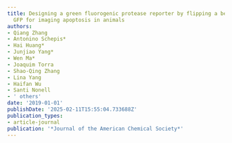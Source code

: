 ```yaml
---
title: Designing a green fluorogenic protease reporter by flipping a beta strand of
  GFP for imaging apoptosis in animals
authors:
- Qiang Zhang
- Antonino Schepis*
- Hai Huang*
- Junjiao Yang*
- Wen Ma*
- Joaquim Torra
- Shao-Qing Zhang
- Lina Yang
- Haifan Wu
- Santi Nonell
- ' others'
date: '2019-01-01'
publishDate: '2025-02-11T15:55:04.733688Z'
publication_types:
- article-journal
publication: '*Journal of the American Chemical Society*'
---
```

